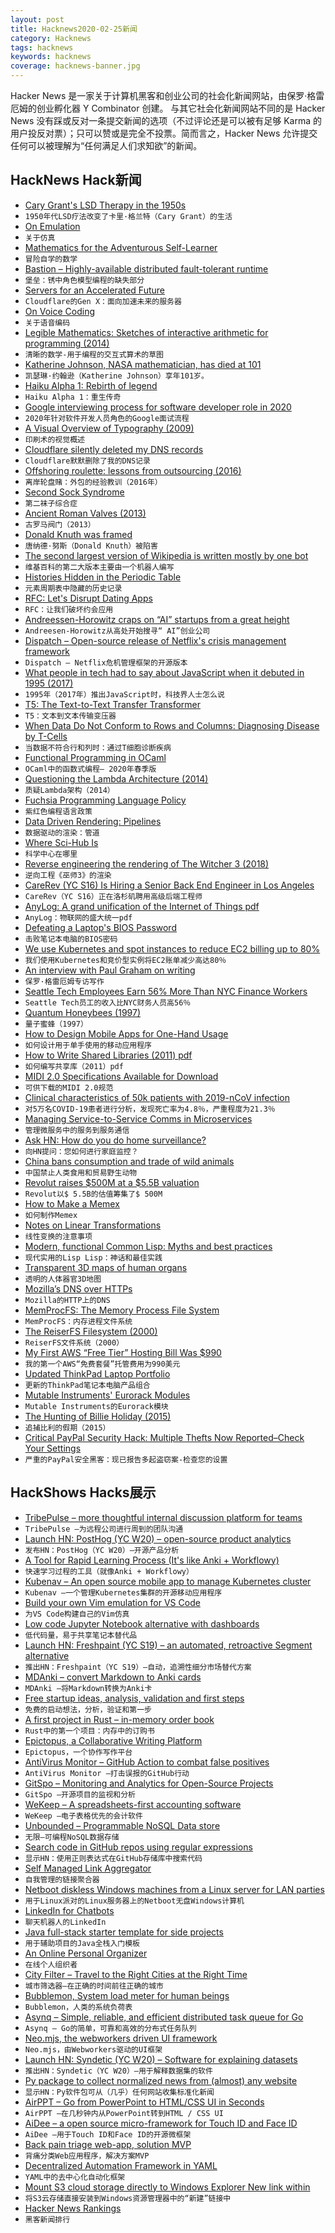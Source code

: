 ```yaml
---
layout: post
title: Hacknews2020-02-25新闻
category: Hacknews
tags: hacknews
keywords: hacknews
coverage: hacknews-banner.jpg
---
```


Hacker News 是一家关于计算机黑客和创业公司的社会化新闻网站，由保罗·格雷厄姆的创业孵化器 Y Combinator 创建。
与其它社会化新闻网站不同的是 Hacker News 没有踩或反对一条提交新闻的选项（不过评论还是可以被有足够 Karma 的用户投反对票）；只可以赞或是完全不投票。简而言之，Hacker News 允许提交任何可以被理解为“任何满足人们求知欲”的新闻。

## HackNews Hack新闻


- [Cary Grant's LSD Therapy in the 1950s](https://www.vulture.com/2017/06/cary-grants-lsd-therapy-the-inside-story.html)
- `1950年代LSD疗法改变了卡里·格兰特（Cary Grant）的生活`
- [On Emulation](https://blog.cameronseid.com/on-emulation)
- `关于仿真`
- [Mathematics for the Adventurous Self-Learner](https://www.neilwithdata.com/mathematics-self-learner)
- `冒险自学的数学`
- [Bastion – Highly-available distributed fault-tolerant runtime](https://github.com/bastion-rs/bastion)
- `堡垒：锈中角色模型编程的缺失部分`
- [Servers for an Accelerated Future](https://blog.cloudflare.com/cloudflares-gen-x-servers-for-an-accelerated-future/)
- `Cloudflare的Gen X：面向加速未来的服务器`
- [On Voice Coding](https://dusty.phillips.codes/2020/02/15/on-voice-coding/)
- `关于语音编码`
- [Legible Mathematics: Sketches of interactive arithmetic for programming (2014)](http://glench.com/LegibleMathematics/)
- `清晰的数学-用于编程的交互式算术的草图`
- [Katherine Johnson, NASA mathematician, has died at 101](https://www.nytimes.com/2020/02/24/science/katherine-johnson-dead.html)
- `凯瑟琳·约翰逊（Katherine Johnson）享年101岁。`
- [Haiku Alpha 1: Rebirth of legend](https://isometricleaves.wordpress.com/2020/02/12/haiku-alpha-1-rebirth-of-legend/)
- `Haiku Alpha 1：重生传奇`
- [Google interviewing process for software developer role in 2020](https://habr.com/en/post/489698/)
- `2020年针对软件开发人员角色的Google面试流程`
- [A Visual Overview of Typography (2009)](http://thinkingwithtype.com/letter/)
- `印刷术的视觉概述`
- [Cloudflare silently deleted my DNS records](https://txti.es/cloudflare-deleted-my-dns)
- `Cloudflare默默删除了我的DNS记录`
- [Offshoring roulette: lessons from outsourcing (2016)](https://www.troyhunt.com/offshoring-roulette-lessons-from-outsourcing-to-india-china-and-the-philippines/)
- `离岸轮盘赌：外包的经验教训（2016年）`
- [Second Sock Syndrome](https://sheepamongwolves.net/2018/09/second-sock-syndrome-what-it-is-and-how-to-fight-it/)
- `第二袜子综合症`
- [Ancient Roman Valves (2013)](https://www.valvemagazine.com/web-only/categories/manufacturing/4947-ancient-roman-valves.html)
- `古罗马阀门（2013）`
- [Donald Knuth was framed](https://buttondown.email/hillelwayne/archive/donald-knuth-was-framed/)
- `唐纳德·努斯（Donald Knuth）被陷害`
- [The second largest version of Wikipedia is written mostly by one bot](https://www.vice.com/en_us/article/4agamm/the-worlds-second-largest-wikipedia-is-written-almost-entirely-by-one-bot)
- `维基百科的第二大版本主要由一个机器人编写`
- [Histories Hidden in the Periodic Table](https://www.newyorker.com/science/elements/the-histories-hidden-in-the-periodic-table)
- `元素周期表中隐藏的历史记录`
- [RFC: Let's Disrupt Dating Apps](https://dvt.name/2020/02/24/rfc-lets-disrupt-dating-apps/)
- `RFC：让我们破坏约会应用`
- [Andreessen-Horowitz craps on “AI” startups from a great height](https://scottlocklin.wordpress.com/2020/02/21/andreesen-horowitz-craps-on-ai-startups-from-a-great-height/)
- `Andreesen-Horowitz从高处开始搜寻“ AI”创业公司`
- [Dispatch – Open-source release of Netflix's crisis management framework](https://medium.com/@NetflixTechBlog/introducing-dispatch-da4b8a2a8072)
- `Dispatch – Netflix危机管理框架的开源版本`
- [What people in tech had to say about JavaScript when it debuted in 1995 (2017)](https://medium.com/dailyjs/heres-what-people-in-tech-had-to-say-about-javascript-when-it-debuted-in-1995-a4b81dc05b71)
- `1995年（2017年）推出JavaScript时，科技界人士怎么说`
- [T5: The Text-to-Text Transfer Transformer](https://ai.googleblog.com/2020/02/exploring-transfer-learning-with-t5.html)
- `T5：文本到文本传输变压器`
- [When Data Do Not Conform to Rows and Columns: Diagnosing Disease by T-Cells](https://github.com/jostmey/dkm)
- `当数据不符合行和列时：通过T细胞诊断疾病`
- [Functional Programming in OCaml](https://www.cs.cornell.edu/courses/cs3110/2020sp/textbook/)
- `OCaml中的函数式编程– 2020年春季版`
- [Questioning the Lambda Architecture (2014)](https://www.oreilly.com/radar/questioning-the-lambda-architecture/)
- `质疑Lambda架构（2014）`
- [Fuchsia Programming Language Policy](https://fuchsia.googlesource.com/fuchsia/+/refs/heads/master/docs/project/policy/programming_languages.md)
- `紫红色编程语言政策`
- [Data Driven Rendering: Pipelines](https://jorenjoestar.github.io/post/data_driven_rendering_pipeline/)
- `数据驱动的渲染：管道`
- [Where Sci-Hub Is](https://whereisscihub.now.sh/)
- `科学中心在哪里`
- [Reverse engineering the rendering of The Witcher 3 (2018)](https://astralcode.blogspot.com/2018/11/reverse-engineering-rendering-of.html)
- `逆向工程《巫师3》的渲染`
- [CareRev (YC S16) Is Hiring a Senior Back End Engineer in Los Angeles](item?id=22410044)
- `CareRev（YC S16）正在洛杉矶聘用高级后端工程师`
- [AnyLog: A grand unification of the Internet of Things pdf](http://www.cs.umd.edu/~abadi/papers/anylogAbadiEtAl.pdf)
- `AnyLog：物联网的盛大统一pdf`
- [Defeating a Laptop's BIOS Password](https://github.com/skysafe/reblog/blob/master/0000-defeating-a-laptops-bios-password/README.md)
- `击败笔记本电脑的BIOS密码`
- [We use Kubernetes and spot instances to reduce EC2 billing up to 80%](https://tuananh.net/2020/02/20/the-story-behind-my-talk-cloud-cost-optimization-at-scale/)
- `我们使用Kubernetes和竞价型实例将EC2账单减少高达80％`
- [An interview with Paul Graham on writing](https://www.writingroutines.com/paul-graham-interview/)
- `保罗·格雷厄姆专访写作`
- [Seattle Tech Employees Earn 56% More Than NYC Finance Workers](https://www.bloomberg.com/news/articles/2020-02-24/seattle-tech-employees-earn-56-more-than-nyc-finance-workers)
- `Seattle Tech员工的收入比NYC财务人员高56％`
- [Quantum Honeybees (1997)](http://discovermagazine.com/1997/nov/quantumhoneybees1263)
- `量子蜜蜂（1997）`
- [How to Design Mobile Apps for One-Hand Usage](https://www.smashingmagazine.com/2020/02/design-mobile-apps-one-hand-usage/)
- `如何设计用于单手使用的移动应用程序`
- [How to Write Shared Libraries (2011) pdf](https://www.akkadia.org/drepper/dsohowto.pdf)
- `如何编写共享库（2011）pdf`
- [MIDI 2.0 Specifications Available for Download](https://ask.audio/articles/midi-20-specifications-available-for-download)
- `可供下载的MIDI 2.0规范`
- [Clinical characteristics of 50k patients with 2019-nCoV infection](https://www.medrxiv.org/content/10.1101/2020.02.18.20024539v1)
- `对5万名COVID-19患者进行分析，发现死亡率为4.8％，严重程度为21.3％`
- [Managing Service-to-Service Comms in Microservices](https://www.infoq.com/articles/service-mesh-ultimate-guide/)
- `管理微服务中的服务到服务通信`
- [Ask HN: How do you do home surveillance?](item?id=22411717)
- `向HN提问：您如何进行家庭监控？`
- [China bans consumption and trade of wild animals](https://www.ctvnews.ca/mobile/sci-tech/china-bans-human-consumption-and-trade-of-wild-animals-1.4824540)
- `中国禁止人类食用和贸易野生动物`
- [Revolut raises $500M at a $5.5B valuation](https://techcrunch.com/2020/02/24/revolut-raises-500-million-at-5-5-billion-valuation/)
- `Revolut以$ 5.5B的估值筹集了$ 500M`
- [How to Make a Memex](https://srconstantin.posthaven.com/how-to-make-a-memex)
- `如何制作Memex`
- [Notes on Linear Transformations](https://www.monades.dev/notes-on-linear-transformations/)
- `线性变换的注意事项`
- [Modern, functional Common Lisp: Myths and best practices](https://ambrevar.xyz/modern-common-lisp/index.html)
- `现代实用的Lisp Lisp：神话和最佳实践`
- [Transparent 3D maps of human organs](https://www.wired.com/story/transparent-organs/)
- `透明的人体器官3D地图`
- [Mozilla’s DNS over HTTPs](https://blog.mozilla.org/netpolicy/2020/02/25/the-facts-mozillas-dns-over-https-doh/)
- `Mozilla的HTTP上的DNS`
- [MemProcFS: The Memory Process File System](https://github.com/ufrisk/MemProcFS)
- `MemProcFS：内存进程文件系统`
- [The ReiserFS Filesystem (2000)](http://p-nand-q.com/download/rfstool/reiserfs_docs.html)
- `ReiserFS文件系统（2000）`
- [My First AWS “Free Tier” Hosting Bill Was $990](https://blog.andrewray.me/my-first-aws-free-tier-hosting-bill-was-900/)
- `我的第一个AWS“免费套餐”托管费用为990美元`
- [Updated ThinkPad Laptop Portfolio](https://news.lenovo.com/pressroom/press-releases/updated-thinkpad-laptop-portfolio-empowers-choice-and-business-freedom/)
- `更新的ThinkPad笔记本电脑产品组合`
- [Mutable Instruments' Eurorack Modules](https://github.com/pichenettes/eurorack)
- `Mutable Instruments的Eurorack模块`
- [The Hunting of Billie Holiday (2015)](https://www.politico.com/magazine/story/2015/01/drug-war-the-hunting-of-billie-holiday-114298_Page3.html)
- `追捕比利的假期（2015）`
- [Critical PayPal Security Hack: Multiple Thefts Now Reported–Check Your Settings](https://www.forbes.com/sites/zakdoffman/2020/02/25/critical-paypal-security-hack-multiple-thefts-now-reported-check-your-settings/#7920ef866e98)
- `严重的PayPal安全黑客：现已报告多起盗窃案-检查您的设置`


## HackShows Hacks展示

- [ TribePulse – more thoughtful internal discussion platform for teams](https://www.tribepulse.com/)
- `TribePulse –为远程公司进行周到的团队沟通`
- [Launch HN: PostHog (YC W20) – open-source product analytics](item?id=22376732)
- `发布HN：PostHog（YC W20）–开源产品分析`
- [ A Tool for Rapid Learning Process (It's like Anki + Workflowy)](https://learnobit.com/)
- `快速学习过程的工具（就像Anki + Workflowy）`
- [ Kubenav – An open source mobile app to manage Kubernetes cluster](https://github.com/kubenav/kubenav)
- `Kubenav –一个管理Kubernetes集群的开源移动应用程序`
- [ Build your own Vim emulation for VS Code](https://johtela.github.io/vscode-modaledit/docs/.vscode/settings.html)
- `为VS Code构建自己的Vim仿真`
- [ Low code Jupyter Notebook alternative with dashboards](https://github.com/mljar/mljar-studio)
- `低代码量，易于共享笔记本替代品`
- [Launch HN: Freshpaint (YC S19) – an automated, retroactive Segment alternative](item?id=22384680)
- `推出HN：Freshpaint（YC S19）–自动，追溯性细分市场替代方案`
- [ MDAnki – convert Markdown to Anki cards](https://github.com/ashlinchak/mdanki)
- `MDAnki –将Markdown转换为Anki卡`
- [ Free startup ideas, analysis, validation and first steps](item?id=22386585)
- `免费的启动想法，分析，验证和第一步`
- [ A first project in Rust – in-memory order book](https://github.com/connorwstein/exchange)
- `Rust中的第一个项目：内存中的订购书`
- [ Epictopus, a Collaborative Writing Platform](http://epictopus.ml/)
- `Epictopus，一个协作写作平台`
- [ AntiVirus Monitor – GitHub Action to combat false positives](https://github.com/billziss-gh/avm/releases/tag/v1.0)
- `AntiVirus Monitor –打击误报的GitHub行动`
- [ GitSpo – Monitoring and Analytics for Open-Source Projects](http://gitspo.com/)
- `GitSpo –开源项目的监视和分析`
- [ WeKeep – A spreadsheets-first accounting software](https://www.wekeep.co)
- `WeKeep –电子表格优先的会计软件`
- [ Unbounded – Programmable NoSQL Data store](https://www.unbounded.cloud/)
- `无限–可编程NoSQL数据存储`
- [ Search code in GitHub repos using regular expressions](https://grep.app)
- `显示HN：使用正则表达式在GitHub存储库中搜索代码`
- [ Self Managed Link Aggregator](https://github.com/twosdai/contentGrabber)
- `自我管理的链接聚合器`
- [ Netboot diskless Windows machines from a Linux server for LAN parties](https://github.com/kentonv/lanparty)
- `用于Linux派对的Linux服务器上的Netboot无盘Windows计算机`
- [ LinkedIn for Chatbots](https://presbot.com/)
- `聊天机器人的LinkedIn`
- [ Java full-stack starter template for side projects](https://turbovar.com/turbovar/index.jsp)
- `用于辅助项目的Java全栈入门模板`
- [ An Online Personal Organizer](https://getyourganize.com/)
- `在线个人组织者`
- [ City Filter – Travel to the Right Cities at the Right Time](https://www.city-filter.com/)
- `城市筛选器–在正确的时间前往正确的城市`
- [ Bubblemon, System load meter for human beings](https://walles.github.io/bubblemon/)
- `Bubblemon，人类的系统负荷表`
- [ Asynq – Simple, reliable, and efficient distributed task queue for Go](https://github.com/hibiken/asynq)
- `Asynq – Go的简单，可靠和高效的分布式任务队列`
- [ Neo.mjs, the webworkers driven UI framework](https://github.com/neomjs)
- `Neo.mjs，由Webworkers驱动的UI框架`
- [Launch HN: Syndetic (YC W20) – Software for explaining datasets](item?id=22406560)
- `推出HN：Syndetic（YC W20）–用于解释数据集的软件`
- [ Py package to collect normalized news from (almost) any website](https://github.com/kotartemiy/newscatcher)
- `显示HN：Py软件包可从（几乎）任何网站收集标准化新闻`
- [ AirPPT – Go from PowerPoint to HTML/CSS UI in Seconds](https://airpptx.github.io/)
- `AirPPT –在几秒钟内从PowerPoint转到HTML / CSS UI`
- [ AiDee – a open source micro-framework for Touch ID and Face ID](https://github.com/aiFigueiredo/aiDee)
- `AiDee –用于Touch ID和Face ID的开源微框架`
- [ Back pain triage web-app, solution MVP](https://medium.com/@adamjensen0000/back-pain-triage-web-app-and-solution-mvp-6070529bb6b3)
- `背痛分类Web应用程序，解决方案MVP`
- [ Decentralized Automation Framework in YAML](https://starsheep.io)
- `YAML中的去中心化自动化框架`
- [ Mount S3 cloud storage directly to Windows Explorer New link within](https://medium.com/me/stats/post/473cfffead70)
- `将S3云存储直接安装到Windows资源管理器中的“新建”链接中`
- [ Hacker News Rankings](https://www.hakaran.com/)
- `黑客新闻排行`

